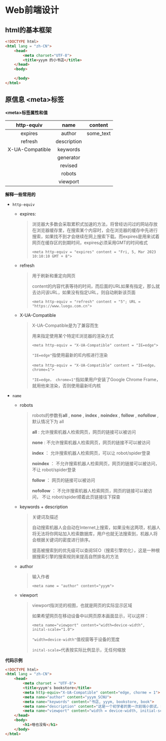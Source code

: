 # Web前端设计

## html的基本框架

```html
<!DOCTYPE html>
<html lang = "zh-CN">
	<head>
		<meta charset="UTF-8">
		<title>yyym 的小书店</title>
	</head>
	<body>
		
	</body>
</html>
```

## 原信息 \<meta\>标签

**\<meta\>标签属性和值**

|   http-equiv    |    name     |  content  |
| :-------------: | :---------: | :-------: |
|     expires     |   author    | some_text |
|     refresh     | description |           |
| X-UA-Compatible |  keywords   |           |
|                 |  generator  |           |
|                 |   revised   |           |
|                 |   robots    |           |
|                 |  viewport   |           |

**解释一些常用的**

* `http-equiv`

  * expires:

    > 浏览器大多数会采取累积式加速的方法，将曾经访问过的网站存放在浏览器缓存里，在搜索某个内容时，会在浏览器的缓存中先进行搜索，如果找不到才会继续在网上搜索下载。而expires是用来试着网页在缓存区的到期时间，expires必须采用GMT的时间格式
    >
    > `<meta http-equiv = "expires" content = "Fri, 5, Mar 2023 10:10:10 GMT + 8">`

  * refresh

    > 用于刷新和重定向网页
    >
    > content的内容代表等待的时间，而后面的URL如果有指定，那么就去访问该URL，如果没有指定URL，则自动刷新该页面
    >
    > `<meta http-equiv = "refresh" content = "5"; URL = "https://www.luogu.com.cn">`

  * X-UA-Compatible

    > X-UA-Compatible是为了兼容而生
    >
    > 用来指定使用某个特定IE浏览器的渲染方式
    >
    > `<meta http-equiv = "X-UA-Compatible" content = "IE=edge">`
    >
    > `"IE=edge"`指使用最新的IE内核进行渲染
    >
    > `<meta http-equiv = "X-UA-Compatible" content = "IE=edge， chrome=1">`
    >
    > `"IE=edge， chrome=1"`指如果用户安装了Google Chrome Frame，就用他来渲染，否则使用最新IE内核

* `name`

  * robots

    > robots的参数有**all** , **none** , **index** , **noindex** , **follow** , **nofollow** , 默认情况下为 all
    >
    > **all** : 允许搜索机器人检索网页，网页的链接可以被访问
    >
    > **none** : 不允许搜索机器人检索网页，网页的链接不可以被访问
    >
    > **index** ： 允许搜索机器人检索网页，可以让 robot/spider登录
    >
    > **noindex** ： 不允许搜索机器人检索网页，网页的链接可以被访问，不让 robot/spider登录
    >
    > **follow** ： 网页的链接可以被访问
    >
    > **nofollow** ： 不允许搜索机器人检索网页，网页的链接可以被访问， 不让 robot/spider顺着此页链接往下探查

  * keywords + description

    > 关键词及描述
    >
    > 自动搜索机器人会自动在Internet上搜索，如果没有这两项，机器人将无法将你网站加入检索数据库，用户也就无法搜索到，机器人将会根据关键词的密度进行排序。
    >
    > 提高被搜索到的优先级可以查阅SEO（搜索引擎优化），这是一种根据搜索引擎的搜索规则来提高自然排名的方法

  * author

    > 输入作者
    >
    > `<meta name = "author" content="yyym">`

  * viewport

    > viewport指浏览的视图，也就是网页的实际显示区域
    >
    > 如果希望网页在移动设备中以网页原本画面显示，可以这样：
    >
    > `<meta name="viewport" content="width=device-width", inital-scale="1.0">`
    >
    > `"width=device-width"`值视窗等于设备的宽度
    >
    > `inital-scale=`代表按实际比例显示，无任何缩放

**代码示例**

```html
<!DOCTYPE html>
<html lang = "zh-CN">
    <head>
        <meta charset = "UTF-8">
        <title>yyym's bookstore</title>
        <meta http-equiv="X-UA-Compatible" content="edge, chorme = 1">
        <meta name="author" content="yyym_SCNU">
        <meta name="keywords" content="书店, yyym, bookstore, book">
        <meta name="description" content="这是一个初学者的第一次前端小尝试，想做一个用于售卖图书的网页">
        <meta name="viewport" content="width = device-width, initial-scale=1.0">
    </head>
    <body>
        <h1>啥也没有</h1>
    </body>
</html>
```

